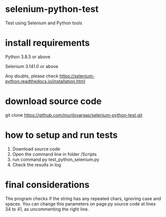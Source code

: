 # selenium-python-test
Test using Selenium and Python tools

# install requirements
Python 3.8.5 or above

Selenium 3.141.0 or above

Any doubts, please check https://selenium-python.readthedocs.io/installation.html

# download source code
git clone https://github.com/murilovargas/selenium-python-test.git

# how to setup and run tests
1. Download source code
2. Open the command line in folder /Scripts
3. run command py test_python_selenium.py
4. Check the results in log

# final considerations
The program checks if the string has any repeated chars, ignoring case and spaces. You can change this parameters on page.py source code at lines 34 to 41, as uncommenting the right line.
